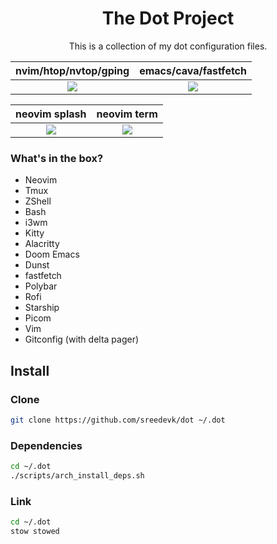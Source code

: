 <h1 align="center">The Dot Project</h1>
<p align="center">
This is a collection of my dot configuration files.
</p>

nvim/htop/nvtop/gping             |  emacs/cava/fastfetch
:-------------------------:|:-------------------------:
![](https://user-images.githubusercontent.com/36154121/227813168-5db141ee-e4c6-4ad1-a830-af5672ac8cd9.png)  |  ![](https://user-images.githubusercontent.com/36154121/233089940-3fc9e930-8324-4880-8441-104d982f47f6.png)

neovim splash  | neovim term
:-------------------------:|:-------------------------:
![](https://user-images.githubusercontent.com/36154121/227813180-6c8f47f0-527d-4960-b026-4819f7d7408f.png) | ![](https://user-images.githubusercontent.com/36154121/227813186-cc60f943-f31a-4e4f-baca-56dfd1cc827d.png)

### What's in the box?
- Neovim
- Tmux
- ZShell
- Bash
- i3wm
- Kitty
- Alacritty
- Doom Emacs
- Dunst
- fastfetch
- Polybar
- Rofi
- Starship
- Picom
- Vim
- Gitconfig (with delta pager)

## Install

### Clone
```bash
git clone https://github.com/sreedevk/dot ~/.dot
```

### Dependencies

```bash
cd ~/.dot
./scripts/arch_install_deps.sh
```

### Link
```bash
cd ~/.dot
stow stowed
```
